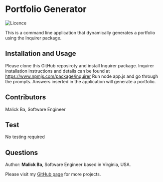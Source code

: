 # Portfolio Generator
![Licence](http://img.shields.io/badge/license-MIT-blue.svg)

This is a command line application that dynamically generates a portfolio using the Inquirer package. 


## Installation and Usage
Please clone this GitHub reposiroty and install Inquirer package. Inquirer installation instructions and details can be found at https://www.npmjs.com/package/inquirer 
Run node app.js and go through the prompts. Answers inserted in the application will generate a portfolio.


## Contributors
Malick Ba, Software Engineer

## Test
No testing required

## Questions
Author: **Malick Ba**, Software Engineer based in Virginia, USA.

Please visit my [GitHub page](https://github.com/malickbax) for more projects.
